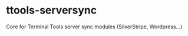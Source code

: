 ttools-serversync
=================

Core for Terminal Tools server sync modules (SilverStripe, Wordpress...)
